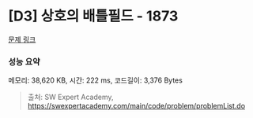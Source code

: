 # [D3] 상호의 배틀필드 - 1873 

[문제 링크](https://swexpertacademy.com/main/code/problem/problemDetail.do?contestProbId=AV5LyE7KD2ADFAXc) 

### 성능 요약

메모리: 38,620 KB, 시간: 222 ms, 코드길이: 3,376 Bytes



> 출처: SW Expert Academy, https://swexpertacademy.com/main/code/problem/problemList.do